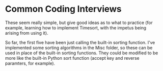 # Common Coding Interviews

These seem really simple, but give good ideas as to what to practice (for example, learning how to implement Timesort, with the impetus being arising from using it).

So far, the first five have been just calling the built-in sorting function. I've implemented some sorting algorithms in the Misc folder, so these can be used in place of the built-in sorting functions. They could be modified to be more like the built-in Python sort function (accept key and reverse paramters, for example).
